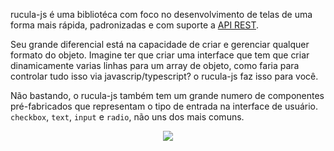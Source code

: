 rucula-js é uma bibliotéca com foco no desenvolvimento de telas de uma forma mais rápida, padronizadas e com suporte a [API REST](https://www.redhat.com/pt-br/topics/api/what-is-a-rest-api).

Seu grande diferencial está na capacidade de criar e gerenciar qualquer formato do objeto. Imagine ter que criar uma interface que tem que criar dinamicamente varias linhas para um array de objeto, como faria para controlar tudo isso via javascrip/typescript? o rucula-js faz isso para você.


Não bastando, o rucula-js também tem um grande numero de componentes pré-fabricados que representam o tipo de entrada na interface de usuário. `checkbox`, `text`, `input` e `radio`,  não uns dos mais comuns.

<p align="center">
  <img src="../../assets/rucula-crud-exemple.png">
</p>
